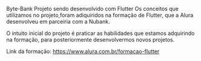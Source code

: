 Byte-Bank
Projeto sendo desenvolvido com Flutter
Os conceitos que utilizamos no projeto,foram adiquiridos na formação de Flutter, que a Alura desenvolveu em parceiria com a Nubank.

O intuito inicial do projeto é praticar as habilidades que estamos adquirindo na formação, para posteriormente desenvolvermos novos projetos.

Link da formação: https://www.alura.com.br/formacao-flutter
